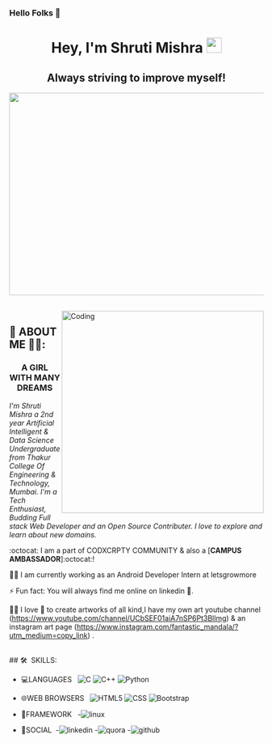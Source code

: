### Hello Folks 👋
<h1 align="center">Hey, I'm Shruti Mishra <img src="https://raw.githubusercontent.com/aemmadi/aemmadi/master/wave.gif" width="30px"></h1> 
<h2 align="center"> Always striving to improve myself!</h2>
<p align="center"><img src="https://camo.githubusercontent.com/12e0d68f4910f6b0bb4358a6e600ddda201427e01ed1bcf264258900109ea9c6/68747470733a2f2f696d6775722e636f6d2f5a396e317935532e676966" height=400px width=600px></p>
<br >

<img align="right" alt="Coding" width="400" src="https://cdn.dribbble.com/users/2646423/screenshots/5507196/computer.gif">

   
   ## :wave: ABOUT ME 💁‍♀️: 

 <h3 align="center">A GIRL WITH MANY DREAMS </h3>
<p><i> I'm Shruti Mishra a 2nd year Artificial Intelligent & Data Science Undergraduate from Thakur College Of Engineering & Technology, Mumbai. I'm a Tech Enthusiast, Budding Full stack Web Developer and an Open Source Contributer. I love to explore and learn about new domains.</i></p>

:octocat:  I am a part of CODXCRPTY COMMUNITY
& also a [**CAMPUS AMBASSADOR**]:octocat:! 

👩‍💻 I am currently working as an Android Developer Intern at letsgrowmore

⚡ Fun fact: You will always find me online on linkedin 😬.

✍🏻 I love 💝 to create artworks of all kind,I have my own art youtube channel
(https://www.youtube.com/channel/UCbSEF01aiA7nSP6Pt3Bllmg) 
& an instagram art page 
(https://www.instagram.com/fantastic_mandala/?utm_medium=copy_link) .

<br>
## 🛠 &nbsp;SKILLS:

- 💻LANGUAGES &nbsp;
 ![C](https://img.shields.io/badge/C-00599C?style=for-the-badge&logo=c&logoColor=white)
  ![C++](https://img.shields.io/badge/C%2B%2B-00599C?style=for-the-badge&logo=c%2B%2B&logoColor=white)
  ![Python](https://img.shields.io/badge/Python-3776AB?style=for-the-badge&logo=python&logoColor=white)

  
- 🌐WEB BROWSERS &nbsp;
  ![HTML5](https://img.shields.io/badge/HTML5-E34F26?style=for-the-badge&logo=html5&logoColor=white)
  ![CSS](https://img.shields.io/badge/CSS-239120?&style=for-the-badge&logo=css3&logoColor=white)
  ![Bootstrap](https://img.shields.io/badge/Bootstrap-563D7C?style=for-the-badge&logo=bootstrap&logoColor=white)
  
  
- 📔FRAMEWORK &nbsp;
 -![linux](https://img.shields.io/badge/Linux-FCC624?style=for-the-badge&logo=linux&logoColor=black) 
 
 
 - 📱SOCIAL&nbsp;
  -![linkedin](https://img.shields.io/badge/LinkedIn-0077B5?style=for-the-badge&logo=linkedin&logoColor=white)
  -![quora](https://img.shields.io/badge/Quora-%23B92B27.svg?&style=for-the-badge&logo=Quora&logoColor=white)
  -![github](https://img.shields.io/badge/GitHub-100000?style=for-the-badge&logo=github&logoColor=white)
	
<br/>
<br />
   
